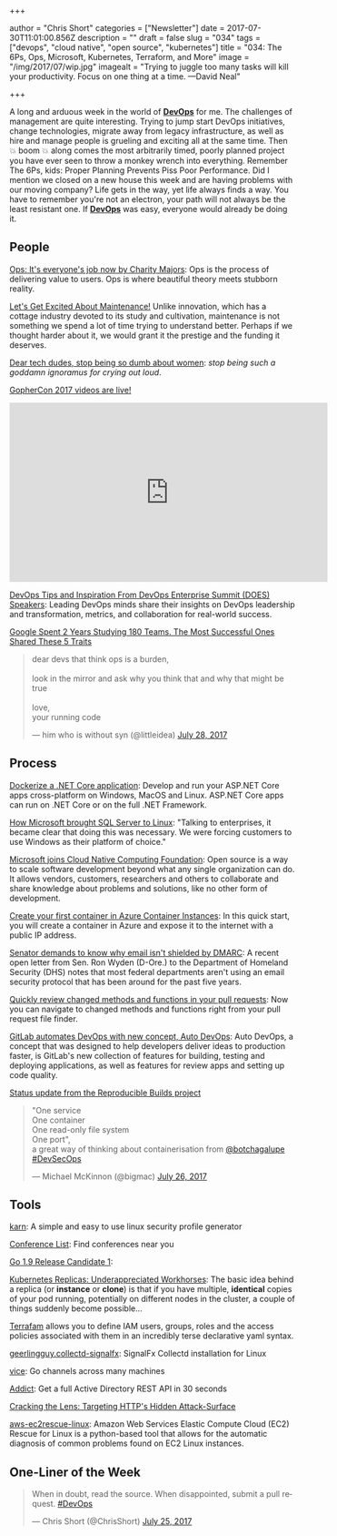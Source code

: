 +++

author = "Chris Short"
categories = ["Newsletter"]
date = 2017-07-30T11:01:00.856Z
description = ""
draft = false
slug = "034"
tags = ["devops", "cloud native", "open source", "kubernetes"]
title = "034: The 6Ps, Ops, Microsoft, Kubernetes, Terraform, and More"
image = "/img/2017/07/wip.jpg"
imagealt = "Trying to juggle too many tasks will kill your productivity. Focus on one thing at a time. —David Neal"

+++

A long and arduous week in the world of [**DevOps**](https://devopsish.com) for me. The challenges of management are quite interesting. Trying to jump start DevOps initiatives, change technologies, migrate away from legacy infrastructure, as well as hire and manage people is grueling and exciting all at the same time. Then 💥 boom 💥 along comes the most arbitrarily timed, poorly planned project you have ever seen to throw a monkey wrench into everything. Remember The 6Ps, kids: Proper Planning Prevents Piss Poor Performance. Did I mention we closed on a new house this week and are having problems with our moving company? Life gets in the way, yet life always finds a way. You have to remember you're not an electron, your path will not always be the least resistant one. If [**DevOps**](https://devopsish.com) was easy, everyone would already be doing it.

## People

[Ops: It's everyone's job now by Charity Majors](https://opensource.com/article/17/7/state-systems-administration): Ops is the process of delivering value to users. Ops is where beautiful theory meets stubborn reality.

[Let's Get Excited About Maintenance!](https://www.nytimes.com/2017/07/22/opinion/sunday/lets-get-excited-about-maintenance.html) Unlike innovation, which has a cottage industry devoted to its study and cultivation, maintenance is not something we spend a lot of time trying to understand better. Perhaps if we thought harder about it, we would grant it the prestige and the funding it deserves.

[Dear tech dudes, stop being so dumb about women](https://techcrunch.com/2017/07/23/dear-tech-dudes-stop-being-such-idiots-about-women/): *stop being such a goddamn ignoramus for crying out loud*.

[GopherCon 2017 videos are live!](https://twitter.com/GopherCon/status/889558591547600896)

<iframe width="560" height="315" src="https://www.youtube.com/embed/RW49puXPryg" frameborder="0" allow="autoplay; encrypted-media" allowfullscreen></iframe>

[DevOps Tips and Inspiration From DevOps Enterprise Summit (DOES) Speakers](https://dzone.com/articles/devops-tips-and-inspiration-from-devops-enterprise): Leading DevOps minds share their insights on DevOps leadership and transformation, metrics, and collaboration for real-world success.

[Google Spent 2 Years Studying 180 Teams. The Most Successful Ones Shared These 5 Traits](https://www.inc.com/michael-schneider/google-thought-they-knew-how-to-create-the-perfect.html)

<blockquote class="twitter-tweet" data-lang="en"><p lang="en" dir="ltr">dear devs that think ops is a burden,<br><br>look in the mirror and ask why you think that and why that might be true<br><br>love,<br>your running code</p>&mdash; him who is without syn (@littleidea) <a href="https://twitter.com/littleidea/status/891072671122731009?ref_src=twsrc%5Etfw">July 28, 2017</a></blockquote>
<script async src="https://platform.twitter.com/widgets.js" charset="utf-8"></script>

<p><script async src="//pagead2.googlesyndication.com/pagead/js/adsbygoogle.js"></script>
<ins class="adsbygoogle"
     style="display:block; text-align:center;"
     data-ad-layout="in-article"
     data-ad-format="fluid"
     data-ad-client="ca-pub-8972983586873269"
     data-ad-slot="9019534115"></ins>
<script>
     (adsbygoogle = window.adsbygoogle || []).push({});
</script></p>

## Process

[Dockerize a .NET Core application](https://docs.docker.com/engine/examples/dotnetcore/): Develop and run your ASP.NET Core apps cross-platform on Windows, MacOS and Linux. ASP.NET Core apps can run on .NET Core or on the full .NET Framework.

[How Microsoft brought SQL Server to Linux](https://techcrunch.com/2017/07/17/how-microsoft-brought-sql-server-to-linux/): "Talking to enterprises, it became clear that doing this was necessary. We were forcing customers to use Windows as their platform of choice."

[Microsoft joins Cloud Native Computing Foundation](https://azure.microsoft.com/en-us/blog/announcing-cncf/): Open source is a way to scale software development beyond what any single organization can do. It allows vendors, customers, researchers and others to collaborate and share knowledge about problems and solutions, like no other form of development.

[Create your first container in Azure Container Instances](https://docs.microsoft.com/en-us/azure/container-instances/container-instances-quickstart): In this quick start, you will create a container in Azure and expose it to the internet with a public IP address.

[Senator demands to know why email isn't shielded by DMARC](https://nakedsecurity.sophos.com/2017/07/25/us-government-email-still-not-using-a-key-security-tool-to-protect-users/): A recent open letter from Sen. Ron Wyden (D-Ore.) to the Department of Homeland Security (DHS) notes that most federal departments aren't using an email security protocol that has been around for the past five years.

[Quickly review changed methods and functions in your pull requests](https://github.com/blog/2407-quickly-review-changed-methods-and-functions-in-your-pull-requests): Now you can navigate to changed methods and functions right from your pull request file finder.

[GitLab automates DevOps with new concept, Auto DevOps](http://sdtimes.com/gitlab-automates-devops-new-concept-auto-devops/): Auto DevOps, a concept that was designed to help developers deliver ideas to production faster, is GitLab's new collection of features for building, testing and deploying applications, as well as features for review apps and setting up code quality.

[Status update from the Reproducible Builds project](https://lists.debian.org/debian-devel-announce/2017/07/msg00004.html)

<blockquote class="twitter-tweet" data-lang="en"><p lang="en" dir="ltr">&quot;One service<br>One container<br>One read-only file system<br>One port&quot;,<br>a great way of thinking about containerisation from <a href="https://twitter.com/botchagalupe?ref_src=twsrc%5Etfw">@botchagalupe</a> <a href="https://twitter.com/hashtag/DevSecOps?src=hash&amp;ref_src=twsrc%5Etfw">#DevSecOps</a></p>&mdash; Michael McKinnon (@bigmac) <a href="https://twitter.com/bigmac/status/890155828841398273?ref_src=twsrc%5Etfw">July 26, 2017</a></blockquote>
<script async src="https://platform.twitter.com/widgets.js" charset="utf-8"></script>

<script async src="//pagead2.googlesyndication.com/pagead/js/adsbygoogle.js"></script>
<!-- devopsish.com Responsive -->
<ins class="adsbygoogle"
     style="display:block"
     data-ad-client="ca-pub-8972983586873269"
     data-ad-slot="4977359089"
     data-ad-format="auto"></ins>
<script>
(adsbygoogle = window.adsbygoogle || []).push({});
</script>

## Tools

[karn](https://github.com/GrantSeltzer/karn): A simple and easy to use linux security profile generator

[Conference List](https://conferencelist.co/): Find conferences near you

[Go 1.9 Release Candidate 1](https://groups.google.com/forum/#!topic/golang-nuts/AvJ6FHZCiYQ):

[Kubernetes Replicas: Underappreciated Workhorses](https://blog.openshift.com/kubernetes-replicas-appreciated-workhorses/): The basic idea behind a replica (or **instance** or **clone**) is that if you have multiple, **identical** copies of your pod running, potentially on different nodes in the cluster, a couple of things suddenly become possible...

[Terrafam](https://medium.com/@alsmola/iam-simply-with-terrafam-c436241c4054) allows you to define IAM users, groups, roles and the access policies associated with them in an incredibly terse declarative yaml syntax.

[geerlingguy.collectd-signalfx](https://galaxy.ansible.com/geerlingguy/collectd-signalfx/): SignalFx Collectd installation for Linux

[vice](https://medium.com/@matryer/introducing-vice-go-channels-across-many-machines-bcac1147d7e2): Go channels across many machines

[Addict](https://github.com/dthree/addict): Get a full Active Directory REST API in 30 seconds

[Cracking the Lens: Targeting HTTP's Hidden Attack-Surface](http://blog.portswigger.net/2017/07/cracking-lens-targeting-https-hidden.html)

[aws-ec2rescue-linux](https://github.com/awslabs/aws-ec2rescue-linux): Amazon Web Services Elastic Compute Cloud (EC2) Rescue for Linux is a python-based tool that allows for the automatic diagnosis of common problems found on EC2 Linux instances.

## One-Liner of the Week

<blockquote class="twitter-tweet" data-lang="en"><p lang="en" dir="ltr">When in doubt, read the source. When disappointed, submit a pull request. <a href="https://twitter.com/hashtag/DevOps?src=hash&amp;ref_src=twsrc%5Etfw">#DevOps</a></p>&mdash; Chris Short (@ChrisShort) <a href="https://twitter.com/ChrisShort/status/889644081093255168?ref_src=twsrc%5Etfw">July 25, 2017</a></blockquote>
<script async src="https://platform.twitter.com/widgets.js" charset="utf-8"></script>